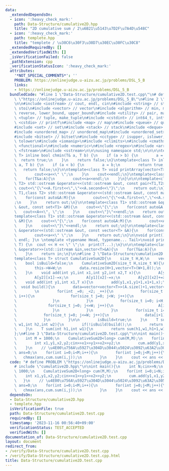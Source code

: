 ```yaml
---
data:
  _extendedDependsOn:
  - icon: ':heavy_check_mark:'
    path: Data-Structure/cumulative2D.hpp
    title: "2D cumulative sum / 2\u6B21\u5143\u7D2F\u7A4D\u548C"
  - icon: ':heavy_check_mark:'
    path: templete.hpp
    title: "templete / \u30C6\u30F3\u30D7\u30EC\u30FC\u30C8"
  _extendedRequiredBy: []
  _extendedVerifiedWith: []
  _isVerificationFailed: false
  _pathExtension: cpp
  _verificationStatusIcon: ':heavy_check_mark:'
  attributes:
    '*NOT_SPECIAL_COMMENTS*': ''
    PROBLEM: https://onlinejudge.u-aizu.ac.jp/problems/DSL_5_B
    links:
    - https://onlinejudge.u-aizu.ac.jp/problems/DSL_5_B
  bundledCode: "#line 1 \"Data-Structure/cumulative2D.test.cpp\"\n# define PROBLEM\
    \ \"https://onlinejudge.u-aizu.ac.jp/problems/DSL_5_B\"\n#line 2 \"templete.hpp\"\
    \n\n#include <iostream> // cout, endl, cin\n#include <string> // string, to_string,\
    \ stoi\n#include <vector> // vector\n#include <algorithm> // min, max, swap, sort,\
    \ reverse, lower_bound, upper_bound\n#include <utility> // pair, make_pair\n#include\
    \ <tuple> // tuple, make_tuple\n#include <cstdint> // int64_t, int*_t\n#include\
    \ <cstdio> // printf\n#include <map> // map\n#include <queue> // queue, priority_queue\n\
    #include <set> // set\n#include <stack> // stack\n#include <deque> // deque\n\
    #include <unordered_map> // unordered_map\n#include <unordered_set> // unordered_set\n\
    #include <bitset> // bitset\n#include <cctype> // isupper, islower, isdigit, toupper,\
    \ tolower\n#include <iomanip>\n#include <climits>\n#include <cmath>\n#include\
    \ <functional>\n#include <numeric>\n#include <regex>\n#include <array>\n#include\
    \ <fstream>\n#include <sstream>\n\n\nusing namespace std;\n\n\n\ntemplate<class\
    \ T> inline bool chmin(T& a, T b) {\n    if (a > b) {\n        a = b;\n      \
    \  return true;\n    }\n    return false;\n}\ntemplate<class T> inline bool chmax(T&\
    \ a, T b) {\n    if (a < b) {\n        a = b;\n        return true;\n    }\n \
    \   return false;\n}\n\ntemplate<class T> void printArray(vector<T>&A){\n    for(T&a:A){\n\
    \        cout<<a<<\" \";\n    }\n    cout<<endl;\n}\ntemplate<class T> void printArrayln(vector<T>&A){\n\
    \    for(T&a:A){\n        cout<<a<<endl;\n    }\n}\n\n\ntemplate<class T1,class\
    \ T2> std::ostream &operator<<(std::ostream &out, const pair<T1,T2> &A){\n   \
    \ cout<<\"{\"<<A.first<<\",\"<<A.second<<\"}\";\n    return out;\n}\n\ntemplate<class\
    \ T1,class T2> std::ostream &operator<<(std::ostream &out, const map<T1,T2> &M){\n\
    \    for(const auto&A:M){\n        cout<<\"{\"<<A.first<<\",\"<<A.second<<\"}\"\
    ;\n    }\n    return out;\n}\n\ntemplate<class T1> std::ostream &operator<<(std::ostream\
    \ &out, const set<T1> &M){\n    cout<<\"{\";\n    for(const auto&A:M){\n     \
    \   cout<<A<<\", \";\n    }\n    cout<<\"}\"<<endl;\n    return out;\n}\n\n\n\
    template<class T1> std::ostream &operator<<(std::ostream &out, const multiset<T1>\
    \ &M){\n    cout<<\"{\";\n    for(const auto&A:M){\n        cout<<A<<\", \";\n\
    \    }\n    cout<<\"}\"<<endl;\n    return out;\n}\n\ntemplate<class T> std::ostream\
    \ &operator<<(std::ostream &out, const vector<T> &A){\n    for(const T &a:A){\n\
    \        cout<<a<<\" \";\n    }\n    return out;\n}\n\nvoid print() { cout <<\
    \ endl; }\n \ntemplate <typename Head, typename... Tail>\nvoid print(Head H, Tail...\
    \ T) {\n  cout << H << \" \";\n  print(T...);\n}\n\n\ntemplate<class T> std::istream\
    \ &operator>>(std::istream &in,vector<T>&A){\n    for(T&a:A){\n        std::cin>>a;\n\
    \    }\n    return in;\n}\n\n#line 2 \"Data-Structure/cumulative2D.hpp\"\n\n\n\
    template<class T> struct CumulativeSum2D{\n    size_t H,W;\n    vector<vector<T>>data,A;\n\
    \    bool isBuild=false;\n    CumulativeSum2D(size_t H,size_t W){\n        this->H=H;\n\
    \        this->W=W;\n        data.resize(H+1,vector<T>(W+1,0));\n        A.resize(H+1,vector<T>(W+1,0));\n\
    \    }\n    void add(int y1,int x1,int y2,int x2,T x){\n        A[y1][x1]+=x;\n\
    \        A[y2][x1]-=x;\n        A[y1][x2]-=x;\n        A[y2][x2]+=x;\n    }\n\
    \    void add(int y1,int x1,T x){\n        add(y1,x1,y1+1,x1+1,x);\n    }\n  \
    \  void build(){\n        data=vector<vector<T>>(A.size()+1,vector<T>(A.front().size()+1,0));\n\
    \        \n        for(int _=0; _<2; _++){\n            for(size_t i=0; i<=H;\
    \ i++){\n                for(size_t j=0; j<W; j++){\n                    A[i][j+1]+=A[i][j];\n\
    \                }\n            }\n            for(size_t i=0; i<H; i++){\n  \
    \              for(size_t j=0; j<=W; j++){\n                    A[i+1][j]+=A[i][j];\n\
    \                }\n            }\n        }\n        for(size_t i=0; i<=H; i++){\n\
    \            for(size_t j=0; j<=W; j++){\n                data[i+1][j+1]=A[i][j];\n\
    \            }\n        }\n\n        isBuild=true;\n    }\n    T sum(int h1,int\
    \ w1,int h2,int w2){\n        if(!isBuild)build();\n        return data[h2][w2]-data[h1][w2]-data[h2][w1]+data[h1][w1];\n\
    \    }\n    T sum(int h1,int w1){\n        return sum(h1,w1,h1+1,w1+1);\n    }\n\
    };\n#line 3 \"Data-Structure/cumulative2D.test.cpp\"\n\nint main(){\n    int N;cin>>N;\n\
    \    int M = 1000;\n    CumulativeSum2D<long> cum(M,M);\n    for(int i=0;i<N;i++){\n\
    \        int x1,y1,x2,y2;cin>>x1>>y1>>x2>>y2;\n        cum.add(y1,x1,y2,x2,1);\n\
    \    }\n    // \u4E00\u756A\u5927\u304D\u3044\u5024\u3092\u63A2\u3059\n    long\
    \ ans=0;\n    for(int i=0;i<M;i++){\n        for(int j=0;j<M;j++){\n         \
    \   chmax(ans,cum.sum(i,j));\n        }\n    }\n    cout << ans << endl;\n}\n"
  code: "# define PROBLEM \"https://onlinejudge.u-aizu.ac.jp/problems/DSL_5_B\"\n\
    # include \"cumulative2D.hpp\"\n\nint main(){\n    int N;cin>>N;\n    int M =\
    \ 1000;\n    CumulativeSum2D<long> cum(M,M);\n    for(int i=0;i<N;i++){\n    \
    \    int x1,y1,x2,y2;cin>>x1>>y1>>x2>>y2;\n        cum.add(y1,x1,y2,x2,1);\n \
    \   }\n    // \u4E00\u756A\u5927\u304D\u3044\u5024\u3092\u63A2\u3059\n    long\
    \ ans=0;\n    for(int i=0;i<M;i++){\n        for(int j=0;j<M;j++){\n         \
    \   chmax(ans,cum.sum(i,j));\n        }\n    }\n    cout << ans << endl;\n}\n"
  dependsOn:
  - Data-Structure/cumulative2D.hpp
  - templete.hpp
  isVerificationFile: true
  path: Data-Structure/cumulative2D.test.cpp
  requiredBy: []
  timestamp: '2023-11-16 00:56:40+09:00'
  verificationStatus: TEST_ACCEPTED
  verifiedWith: []
documentation_of: Data-Structure/cumulative2D.test.cpp
layout: document
redirect_from:
- /verify/Data-Structure/cumulative2D.test.cpp
- /verify/Data-Structure/cumulative2D.test.cpp.html
title: Data-Structure/cumulative2D.test.cpp
---
```

